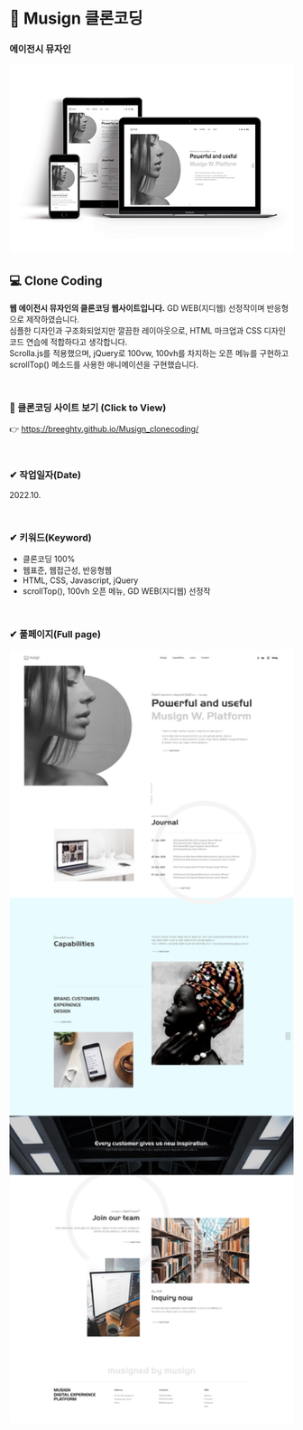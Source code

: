 # 📌 Musign 클론코딩

### 에이전시 뮤자인

<img src="./img/responsive_musign.png" width="600px" height="auto" alt="뮤자인 클론코딩">

## 💻 Clone Coding 
**웹 에이전시 뮤자인의 클론코딩 웹사이트입니다.** GD WEB(지디웹) 선정작이며 반응형으로 제작하였습니다. <br> 
심플한 디자인과 구조화되었지만 깔끔한 레이아웃으로, HTML 마크업과 CSS 디자인 코드 연습에 적합하다고 생각합니다. 
<br> Scrolla.js를 적용했으며, jQuery로 100vw, 100vh를 차지하는 오픈 메뉴를 구현하고 scrollTop() 메소드를 사용한 애니메이션을 구현했습니다.

<br>

### 👀 클론코딩 사이트 보기 (Click to View) 
👉 <https://breeghty.github.io/Musign_clonecoding/>

<br>

### ✔ 작업일자(Date)
2022.10.

<br>

### ✔ 키워드(Keyword)
- 클론코딩 100%
- 웹표준, 웹접근성, 반응형웹
- HTML, CSS, Javascript, jQuery
- scrollTop(), 100vh 오픈 메뉴, GD WEB(지디웹) 선정작

<br>

### ✔ 풀페이지(Full page)
<img src="./img/full_musign.png" width="600px" height="auto" alt="뮤자인 클론코딩 풀페이지">
